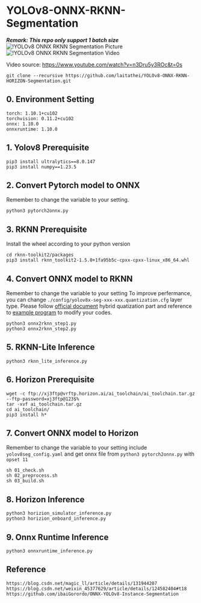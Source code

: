# YOLOv8-ONNX-RKNN-Segmentation
***Remark: This repo only support 1 batch size***
![!YOLOv8 ONNX RKNN Segmentation Picture](https://github.com/laitathei/YOLOv8-ONNX-RKNN-Segmentation/blob/master/doc/visual_image.jpg)
![!YOLOv8 ONNX RKNN Segmentation Video](https://github.com/laitathei/YOLOv8-ONNX-RKNN-Segmentation/blob/master/doc/result.gif)

Video source: https://www.youtube.com/watch?v=n3Dru5y3ROc&t=0s
```
git clone --recursive https://github.com/laitathei/YOLOv8-ONNX-RKNN-HORIZON-Segmentation.git
```
## 0. Environment Setting
```
torch: 1.10.1+cu102
torchvision: 0.11.2+cu102
onnx: 1.10.0
onnxruntime: 1.10.0
```

## 1. Yolov8 Prerequisite
```
pip3 install ultralytics==8.0.147
pip3 install numpy==1.23.5
```

## 2. Convert Pytorch model to ONNX
Remember to change the variable to your setting.
```
python3 pytorch2onnx.py
```

## 3. RKNN Prerequisite
Install the wheel according to your python version
```
cd rknn-toolkit2/packages
pip3 install rknn_toolkit2-1.5.0+1fa95b5c-cpxx-cpxx-linux_x86_64.whl
```

## 4. Convert ONNX model to RKNN
Remember to change the variable to your setting
To improve perfermance, you can change ```./config/yolov8x-seg-xxx-xxx.quantization.cfg``` layer type.
Please follow [official document](https://github.com/rockchip-linux/rknn-toolkit2/blob/master/doc/Rockchip_User_Guide_RKNN_Toolkit2_EN-1.5.0.pdf) hybrid quatization part and reference to [example program](https://github.com/rockchip-linux/rknn-toolkit2/tree/master/examples/functions/hybrid_quant) to modify your codes.
```
python3 onnx2rknn_step1.py
python3 onnx2rknn_step2.py
```

## 5. RKNN-Lite Inference
```
python3 rknn_lite_inference.py
```

## 6. Horizon Prerequisite
```
wget -c ftp://xj3ftp@vrftp.horizon.ai/ai_toolchain/ai_toolchain.tar.gz --ftp-password=xj3ftp@123$%
tar -xvf ai_toolchain.tar.gz
cd ai_toolchain/
pip3 install h*
```

## 7. Convert ONNX model to Horizon
Remember to change the variable to your setting include ```yolov8seg_config.yaml``` and get onnx file from ```python3 pytorch2onnx.py``` with ```opset 11```
```
sh 01_check.sh
sh 02_preprocess.sh
sh 03_build.sh
```

## 8. Horizon Inference
```
python3 horizion_simulator_inference.py
python3 horizion_onboard_inference.py
```

## 9. Onnx Runtime Inference
```
python3 onnxruntime_inference.py
```

## Reference
```
https://blog.csdn.net/magic_ll/article/details/131944207
https://blog.csdn.net/weixin_45377629/article/details/124582404#t18
https://github.com/ibaiGorordo/ONNX-YOLOv8-Instance-Segmentation
```
